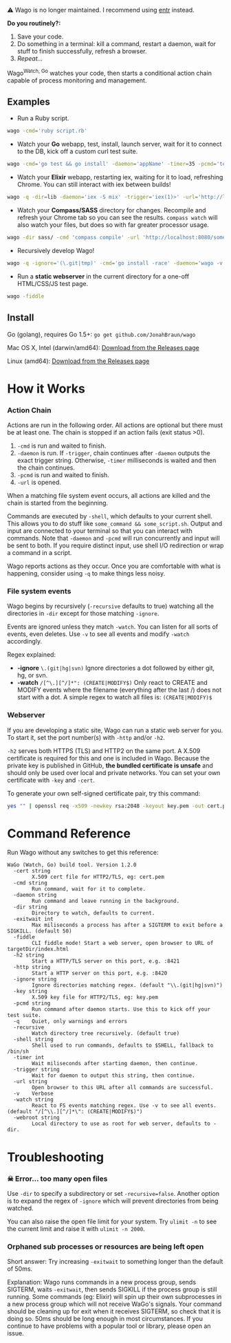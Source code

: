 ⚠️ Wago is no longer maintained. I recommend using [entr](https://github.com/eradman/entr) instead.

**Do you routinely?:**

1. Save your code.
2. Do something in a terminal: kill a command, restart a daemon, wait for stuff to finish successfully, refresh a browser.
3. *Repeat…*

Wago<sup>Watch, Go</sup> watches your code, then starts a conditional action chain capable of process monitoring and management.

## Examples
* Run a Ruby script.
```bash
wago -cmd='ruby script.rb'
```
* Watch your **Go** webapp, test, install, launch server, wait for it to connect to the DB, kick off a custom curl test suite.
```bash
wago -cmd='go test && go install' -daemon='appName' -timer=35 -pcmd='test_suite.sh'
```
* Watch your **Elixir** webapp, restarting iex, waiting for it to load, refreshing Chrome. You can still interact with iex between builds!
```bash
wago -q -dir=lib -daemon='iex -S mix' -trigger='iex(1)>' -url='http://localhost:8123/'
```
* Watch your **Compass/SASS** directory for changes. Recompile and refresh your Chrome tab so you can see the results. `compass watch` will also watch your files, but does so with far greater processor usage.
```bash
wago -dir sass/ -cmd 'compass compile' -url 'http://localhost:8080/somewhere.html'
```
* Recursively develop Wago!
```bash
wago -q -ignore='(\.git|tmp)' -cmd='go install -race' -daemon='wago -v -dir tmp -cmd "echo foo"' -pcmd='touch tmp/a && rm tmp/a'
```
* Run a **static webserver** in the current directory for a one-off HTML/CSS/JS test page.
```bash
wago -fiddle
```

## Install
Go (golang), requires Go 1.5+: `go get github.com/JonahBraun/wago`

Mac OS X, Intel (darwin/amd64): [Download from the Releases page](https://github.com/JonahBraun/wago/releases)

Linux (amd64): [Download from the Releases page](https://github.com/JonahBraun/wago/releases)

# How it Works
### Action Chain
Actions are run in the following order. All actions are optional but there must be at least one. The chain is stopped if an action fails (exit status >0).

1. `-cmd` is run and waited to finish.
1. `-daemon` is run. If `-trigger`, chain continues after `-daemon` outputs the exact trigger string. Otherwise, `-timer` milliseconds is waited and then the chain continues.
1. `-pcmd` is run and waited to finish.
1. `-url` is opened.

When a matching file system event occurs, all actions are killed and the chain is started from the beginning.

Commands are executed by `-shell`, which defaults to your current shell. This allows you to do stuff like `some_command && some_script.sh`. Output and input are connected to your terminal so that you can interact with commands. Note that `-daemon` and `-pcmd` will run concurrently and input will be sent to both. If you require distinct input, use shell I/O redirection or wrap a command in a script.

Wago reports actions as they occur. Once you are comfortable with what is happening, consider using `-q` to make things less noisy.

### File system events
Wago begins by recursively (`-recursive` defaults to true) watching all the directories in `-dir` except for those matching `-ignore`.

Events are ignored unless they match `-watch`. You can listen for all sorts of events, even deletes. Use `-v` to see all events and modify `-watch` accordingly.

Regex explained:
- **-ignore** `\.(git|hg|svn)` Ignore directories a dot followed by either git, hg, or svn.
- **-watch** `/[^\.][^/]*": (CREATE|MODIFY$)` Only react to CREATE and MODIFY events where the filename (everything after the last /) does not start with a dot. A simple regex to watch all files is: `(CREATE|MODIFY)$`

### Webserver
If you are developing a static site, Wago can run a static web server for you. To start it, set the port number(s) with `-http` and/or `-h2`.

`-h2` serves both HTTPS (TLS) and HTTP2 on the same port. A X.509 certificate is required for this and one is included in Wago. Because the private key is published in GitHub, **the bundled certificate is unsafe** and should only be used over local and private networks. You can set your own certificate with `-key` and `-cert`.

To generate your own self-signed certificate pair, try this command:
```bash
yes "" | openssl req -x509 -newkey rsa:2048 -keyout key.pem -out cert.pem -days 4000 -nodes
```

# Command Reference
Run Wago without any switches to get this reference:
```
WaGo (Watch, Go) build tool. Version 1.2.0
  -cert string
    	X.509 cert file for HTTP2/TLS, eg: cert.pem
  -cmd string
    	Run command, wait for it to complete.
  -daemon string
    	Run command and leave running in the background.
  -dir string
    	Directory to watch, defaults to current.
  -exitwait int
    	Max miliseconds a process has after a SIGTERM to exit before a SIGKILL. (default 50)
  -fiddle
    	CLI fiddle mode! Start a web server, open browser to URL of targetDir/index.html
  -h2 string
    	Start a HTTP/TLS server on this port, e.g. :8421
  -http string
    	Start a HTTP server on this port, e.g. :8420
  -ignore string
    	Ignore directories matching regex. (default "\\.(git|hg|svn)")
  -key string
    	X.509 key file for HTTP2/TLS, eg: key.pem
  -pcmd string
    	Run command after daemon starts. Use this to kick off your test suite.
  -q	Quiet, only warnings and errors
  -recursive
    	Watch directory tree recursively. (default true)
  -shell string
    	Shell used to run commands, defaults to $SHELL, fallback to /bin/sh
  -timer int
    	Wait miliseconds after starting daemon, then continue.
  -trigger string
    	Wait for daemon to output this string, then continue.
  -url string
    	Open browser to this URL after all commands are successful.
  -v	Verbose
  -watch string
    	React to FS events matching regex. Use -v to see all events. (default "/[^\\.][^/]*\": (CREATE|MODIFY$)")
  -webroot string
    	Local directory to use as root for web server, defaults to -dir.
```

# Troubleshooting

### ☠  Error… too many open files
Use `-dir` to specify a subdirectory or set `-recursive=false`. Another option is to expand the regex of `-ignore` which will prevent directories from being watched.

You can also raise the open file limit for your system. Try `ulimit -n` to see the current limit and raise it with `ulimit -n 2000`.

### Orphaned sub processes or resources are being left open
Short answer: Try increasing `-exitwait` to something longer than the default of 50ms.

Explanation: Wago runs commands in a new process group, sends SIGTERM, waits `-exitwait`, then sends SIGKILL if the process group is still running. Some commands (eg: Elixir) will spin up their own subprocesses in a new process group which will not receive WaGo's signals. Your command should be cleaning up for exit when it receives SIGTERM, so check that it is doing so. 50ms should be long enough in most circumstances. If you continue to have problems with a popular tool or library, please open an issue. 

